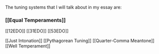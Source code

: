 The tuning systems that I will talk about in my essay are:


### [[Equal Temperaments]]
[[12EDO]]
[[31EDO]]
[[53EDO]]

[[Just Intonation]]
[[Pythagorean Tuning]]
[[Quarter-Comma Meantone]]
[[Well Temperament]]
